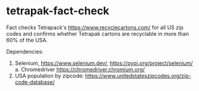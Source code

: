# tetrapak-fact-check
Fact checks Tetrapack's https://www.recyclecartons.com/ for all US zip codes and confirms whether Tetrapak cartons are recyclable in more than 60% of the USA. 

Dependencies:
1. Selenium, https://www.selenium.dev/, https://pypi.org/project/selenium/
  a. Chromedriver https://chromedriver.chromium.org/ 
2. USA population by zipcode: https://www.unitedstateszipcodes.org/zip-code-database/
